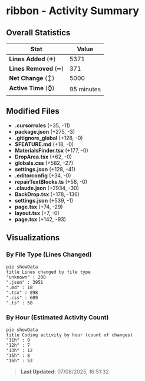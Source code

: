 # ribbon - Activity Summary 

## Overall Statistics

| Stat                   | Value                                                             |
| ---------------------- | ----------------------------------------------------------------- |
| **Lines Added** (➕)   | 5371                                          |
| **Lines Removed** (➖) | 371                                        |
| **Net Change** (↕)    | 5000                |
| **Active Time** (⌚)   | 95 minutes |


## Modified Files
- **.cursorrules** (+35, -11)
- **package.json** (+275, -3)
- **.gitignore_global** (+128, -0)
- **$FEATURE.md** (+18, -0)
- **MaterialsFinder.tsx** (+177, -0)
- **DropArea.tsx** (+62, -0)
- **globals.css** (+582, -27)
- **settings.json** (+128, -41)
- **.editorconfig** (+34, -0)
- **repairTextBlocks.ts** (+58, -0)
- **.claude.json** (+2934, -30)
- **BackDrop.tsx** (+178, -136)
- **settings.json** (+539, -1)
- **page.tsx** (+74, -29)
- **layout.tsx** (+7, -0)
- **page.tsx** (+142, -93)

## Visualizations

### By File Type (Lines Changed)

```mermaid
pie showData
title Lines changed by file type
"unknown" : 208
".json" : 3951
".md" : 18
".tsx" : 898
".css" : 609
".ts" : 58
```

### By Hour (Estimated Activity Count)

```mermaid
pie showData
title Coding activity by hour (count of changes)
"11h" : 9
"12h" : 7
"13h" : 12
"15h" : 8
"16h" : 53
```


> **Last Updated:** 07/08/2025, 16:51:32